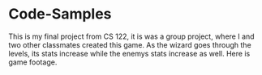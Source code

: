 # Code-Samples
This is my final project from CS 122, it is was a group project, where I and two other classmates created this game. As the wizard goes through the levels, its stats increase while the enemys stats increase as well. Here is game footage. 
